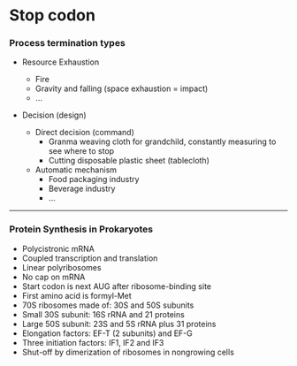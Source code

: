 # Stop codon


### Process termination types

- Resource Exhaustion 
  - Fire
  - Gravity and falling (space exhaustion = impact)
  - ...
 
- Decision (design)
   - Direct decision (command)
     - Granma weaving cloth for grandchild, constantly measuring to see where to stop
     - Cutting disposable plastic sheet (tablecloth)
   - Automatic mechanism
     - Food packaging industry
     - Beverage industry
     - ...
    
---

### Protein Synthesis in Prokaryotes 
 
- Polycistronic mRNA
- Coupled transcription and translation
- Linear polyribosomes
- No cap on mRNA
- Start codon is next AUG after ribosome-binding site
- First amino acid is formyl-Met
- 70S ribosomes made of: 30S and 50S subunits
- Small 30S subunit: 16S rRNA and 21 proteins
- Large 50S subunit: 23S and 5S rRNA plus 31 proteins
- Elongation factors: EF-T (2 subunits) and EF-G
- Three initiation factors: IF1, IF2 and IF3
- Shut-off by dimerization of ribosomes in nongrowing cells

      
